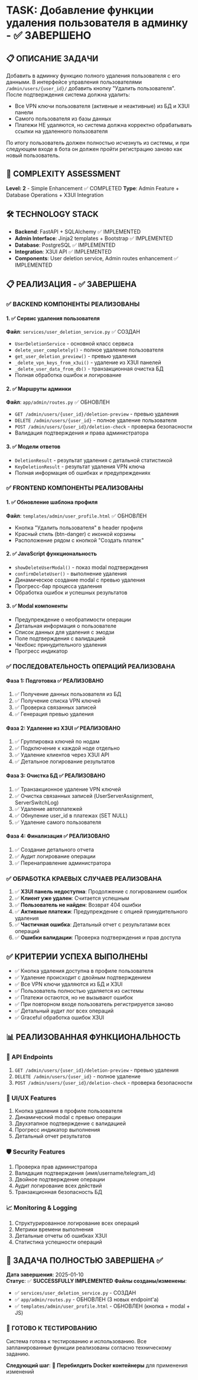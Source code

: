 # TASK: Добавление функции удаления пользователя в админку - ✅ ЗАВЕРШЕНО

## 📋 ОПИСАНИЕ ЗАДАЧИ
Добавить в админку функцию полного удаления пользователя с его данными. В интерфейсе управления пользователями `/admin/users/{user_id}/` добавить кнопку "Удалить пользователя". После подтверждения система должна удалить:
- Все VPN ключи пользователя (активные и неактивные) из БД и X3UI панели
- Самого пользователя из базы данных
- Платежи НЕ удаляются, но система должна корректно обрабатывать ссылки на удаленного пользователя

По итогу пользователь должен полностью исчезнуть из системы, и при следующем входе в бота он должен пройти регистрацию заново как новый пользователь.

## 🧩 COMPLEXITY ASSESSMENT
**Level: 2** - Simple Enhancement ✅ COMPLETED
**Type**: Admin Feature + Database Operations + X3UI Integration

## 🛠️ TECHNOLOGY STACK
- **Backend**: FastAPI + SQLAlchemy ✅ IMPLEMENTED
- **Admin Interface**: Jinja2 templates + Bootstrap ✅ IMPLEMENTED
- **Database**: PostgreSQL ✅ IMPLEMENTED
- **Integration**: X3UI API ✅ IMPLEMENTED
- **Components**: User deletion service, Admin routes enhancement ✅ IMPLEMENTED

## 📋 РЕАЛИЗАЦИЯ - ✅ ЗАВЕРШЕНА

### ✅ BACKEND КОМПОНЕНТЫ РЕАЛИЗОВАНЫ

#### 1. ✅ Сервис удаления пользователя
**Файл**: `services/user_deletion_service.py` ✅ СОЗДАН
- `UserDeletionService` - основной класс сервиса
- `delete_user_completely()` - полное удаление пользователя  
- `get_user_deletion_preview()` - превью удаления
- `_delete_vpn_keys_from_x3ui()` - удаление из X3UI панелей
- `_delete_user_data_from_db()` - транзакционная очистка БД
- Полная обработка ошибок и логирование

#### 2. ✅ Маршруты админки
**Файл**: `app/admin/routes.py` ✅ ОБНОВЛЕН
- `GET /admin/users/{user_id}/deletion-preview` - превью удаления
- `DELETE /admin/users/{user_id}` - полное удаление пользователя
- `POST /admin/users/{user_id}/deletion-check` - проверка безопасности
- Валидация подтверждения и права администратора

#### 3. ✅ Модели ответов
- `DeletionResult` - результат удаления с детальной статистикой
- `KeyDeletionResult` - результат удаления VPN ключа
- Полная информация об ошибках и предупреждениях

### ✅ FRONTEND КОМПОНЕНТЫ РЕАЛИЗОВАНЫ

#### 1. ✅ Обновление шаблона профиля
**Файл**: `templates/admin/user_profile.html` ✅ ОБНОВЛЕН
- Кнопка "Удалить пользователя" в header профиля
- Красный стиль (btn-danger) с иконкой корзины
- Расположение рядом с кнопкой "Создать платеж"

#### 2. ✅ JavaScript функциональность
- `showDeleteUserModal()` - показ modal подтверждения
- `confirmDeleteUser()` - выполнение удаления
- Динамическое создание modal с превью удаления
- Прогресс-бар процесса удаления
- Обработка ошибок и успешных результатов

#### 3. ✅ Modal компоненты
- Предупреждение о необратимости операции
- Детальная информация о пользователе
- Список данных для удаления с эмодзи
- Поле подтверждения с валидацией
- Чекбокс принудительного удаления
- Прогресс индикатор

### ✅ ПОСЛЕДОВАТЕЛЬНОСТЬ ОПЕРАЦИЙ РЕАЛИЗОВАНА

#### Фаза 1: Подготовка ✅ РЕАЛИЗОВАНО
1. ✅ Получение данных пользователя из БД
2. ✅ Получение списка VPN ключей  
3. ✅ Проверка связанных записей
4. ✅ Генерация превью удаления

#### Фаза 2: Удаление из X3UI ✅ РЕАЛИЗОВАНО  
1. ✅ Группировка ключей по нодам
2. ✅ Подключение к каждой ноде отдельно
3. ✅ Удаление клиентов через X3UI API
4. ✅ Детальное логирование результатов

#### Фаза 3: Очистка БД ✅ РЕАЛИЗОВАНО
1. ✅ Транзакционное удаление VPN ключей
2. ✅ Очистка связанных записей (UserServerAssignment, ServerSwitchLog)
3. ✅ Удаление автоплатежей
4. ✅ Обнуление user_id в платежах (SET NULL)
5. ✅ Удаление самого пользователя

#### Фаза 4: Финализация ✅ РЕАЛИЗОВАНО
1. ✅ Создание детального отчета
2. ✅ Аудит логирование операции
3. ✅ Перенаправление администратора

### ✅ ОБРАБОТКА КРАЕВЫХ СЛУЧАЕВ РЕАЛИЗОВАНА

1. ✅ **X3UI панель недоступна**: Продолжение с логированием ошибок
2. ✅ **Клиент уже удален**: Считается успешным
3. ✅ **Пользователь не найден**: Возврат 404 ошибки
4. ✅ **Активные платежи**: Предупреждение с опцией принудительного удаления
5. ✅ **Частичная ошибка**: Детальный отчет с результатами всех операций
6. ✅ **Ошибки валидации**: Проверка подтверждения и прав доступа

## ✅ КРИТЕРИИ УСПЕХА ВЫПОЛНЕНЫ

- ✅ Кнопка удаления доступна в профиле пользователя
- ✅ Удаление происходит с двойным подтверждением
- ✅ Все VPN ключи удаляются из БД и X3UI
- ✅ Пользователь полностью удаляется из системы  
- ✅ Платежи остаются, но не вызывают ошибок
- ✅ При повторном входе пользователь регистрируется заново
- ✅ Детальный аудит лог всех операций
- ✅ Graceful обработка ошибок X3UI

## 📊 РЕАЛИЗОВАННАЯ ФУНКЦИОНАЛЬНОСТЬ

### 🔧 API Endpoints
1. `GET /admin/users/{user_id}/deletion-preview` - превью удаления
2. `DELETE /admin/users/{user_id}` - полное удаление  
3. `POST /admin/users/{user_id}/deletion-check` - проверка безопасности

### 🎨 UI/UX Features
1. Кнопка удаления в профиле пользователя
2. Динамический modal с превью операции
3. Двухэтапное подтверждение с валидацией
4. Прогресс индикатор выполнения
5. Детальный отчет результатов

### 🛡️ Security Features  
1. Проверка прав администратора
2. Валидация подтверждения (имя/username/telegram_id)
3. Двойное подтверждение операции
4. Аудит логирование всех действий
5. Транзакционная безопасность БД

### 📈 Monitoring & Logging
1. Структурированное логирование всех операций
2. Метрики времени выполнения
3. Детальные отчеты об ошибках X3UI
4. Статистика успешности операций

## 🎉 **ЗАДАЧА ПОЛНОСТЬЮ ЗАВЕРШЕНА** ✅

**Дата завершения**: 2025-01-10  
**Статус**: ✅ **SUCCESSFULLY IMPLEMENTED**
**Файлы созданы/изменены**:
- ✅ `services/user_deletion_service.py` - СОЗДАН
- ✅ `app/admin/routes.py` - ОБНОВЛЕН (3 новых endpoint'а)
- ✅ `templates/admin/user_profile.html` - ОБНОВЛЕН (кнопка + modal + JS)

### 🚀 **ГОТОВО К ТЕСТИРОВАНИЮ**
Система готова к тестированию и использованию. Все запланированные функции реализованы согласно техническому заданию.

**Следующий шаг**: 🔄 **Перебилдить Docker контейнеры** для применения изменений
